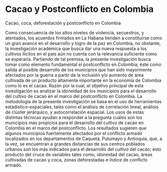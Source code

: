 # Cacao y Postconflicto en Colombia 
Cacao, coca, deforestación y postconflicto en Colombia

Como consecuencia de los altos niveles de violencia, secuestros, y atentados, los acuerdos firmados en La Habana tienden a constituirse como un gran avance en el desarrollo y logro de la paz en Colombia, no obstante, la investigación académica que busca dar una nueva respuesta a los cultivos ilícitos en el país aún no cuenta con la relevancia suficiente como se esperaría.
Partiendo de tal premisa, la presente investigación busca tomar como elemento fundamental el postconflicto en Colombia; éste como salida al posible desarrollo de los municipios que han sido mayormente afectados por la guerra a partir de la inclusión y/o aumento de área cultivada de un producto altamente importante en la economía de Colombia como lo es el cacao. Razón por la cual, el objetivo principal de esta investigación es analizar la idoneidad de los municipios para el desarrollo del cultivo de cacao en el marco del postconflicto en Colombia.
La metodología de la presente investigación se basa en el uso de herramientas estadístico-espaciales, tales como el análisis de correlación lineal, análisis de clúster jerárquico, y autocorrelación espacial. Los usos de estas distintas técnicas ayudan a responder a la pregunta cuáles son los municipios más propicios para el desarrollo del cultivo de cacao en Colombia en el marco del postconflicto.
Los resultados sugieren que algunos municipios fuertemente afectados por el conflicto armado localizados en los departamentos de Caquetá, Putumayo y Antioquia, que, a la vez, se encuentran a grandes distancias de sus centros poblados urbanos son los más indicados para el desarrollo del cultivo del cacao; esto producto del cruce de variables tales como, idoneidad del cacao, áreas cultivadas de cacao y coca, zonas deforestadas e índice de conflicto armado.
